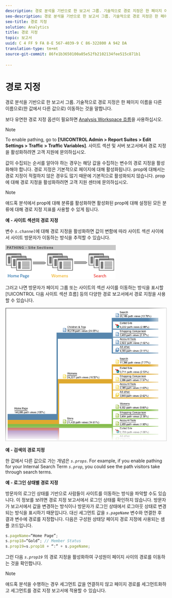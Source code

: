 ```yaml
---
description: 경로 분석을 기반으로 한 보고서 그룹. 기술적으로 경로 지정은 한 페이지 이름을 다른 이름으로(한 값에서 다른 값으로) 이동하는 것을 말합니다.
seo-description: 경로 분석을 기반으로 한 보고서 그룹. 기술적으로 경로 지정은 한 페이지 이름을 다른 이름으로(한 값에서 다른 값으로) 이동하는 것을 말합니다.
seo-title: 경로 지정
solution: Analytics
title: 경로 지정
topic: 보고서
uuid: C 4 FF 9 FA 8-E 567-4039-9 C 86-322800 A 942 DA
translation-type: tm+mt
source-git-commit: 86fe1b3650100a05e52fb2102134fee515c871b1

---
```



# 경로 지정

경로 분석을 기반으로 한 보고서 그룹. 기술적으로 경로 지정은 한 페이지 이름을 다른 이름으로(한 값에서 다른 값으로) 이동하는 것을 말합니다.

보다 유연한 경로 지정 옵션이 필요하면 [Analysis Workspace 흐름](https://marketing.adobe.com/resources/help/en_US/analytics/analysis-workspace/flow.html)을 사용하십시오.

>[!NOTE]
>
>To enable pathing, go to **[!UICONTROL Admin &gt; Report Suites &gt; Edit Settings &gt; Traffic &gt; Traffic Variables]**. 사이트 섹션 및 서버 보고서에서 경로 지정을 활성화하려면 고객 지원에 문의하십시오.

값이 수집되는 순서를 알아야 하는 경우는 해당 값을 수집하는 변수의 경로 지정을 활성화해야 합니다. 경로 지정은 기본적으로 페이지에 대해 활성화됩니다. prop에 대해서는 경로 지정이 적절하지 않은 경우도 많기 때문에 기본적으로 활성화되지 않습니다. prop에 대해 경로 지정을 활성화하려면 고객 지원 센터에 문의하십시오.

>[!NOTE]
>
>애드혹 분석에서 prop에 대해 분류를 활성화하면 활성화된 prop에 대해 설정된 모든 분류에 대해 경로 지정 지표를 사용할 수 있게 됩니다.

**예 - 사이트 섹션의 경로 지정**

변수 *`s.channel`*&#x200B;에 대해 경로 지정을 활성화하면 값이 변함에 따라 사이트 섹션 사이에서 사이트 방문자가 이동하는 방식을 추적할 수 있습니다.

![](assets/path_sections.png)

그러고 나면 방문자가 페이지 그룹 또는 사이트의 섹션 사이를 이동하는 방식을 표시할 [!UICONTROL 다음 사이트 섹션 흐름] 등의 다양한 경로 보고서에서 경로 지정을 사용할 수 있습니다.

![](assets/paths_report.png)

**예 - 검색의 경로 지정**

한 값에서 다른 값으로 가는 개념은 *`s.props`*. For example, if you enable pathing for your Internal Search Term *`s.prop`*, you could see the path visitors take through search terms.

**예 - 로그인 상태별 경로 지정**

방문자의 로그인 상태를 기반으로 사람들이 사이트를 이동하는 방식을 파악할 수도 있습니다. 이 정보를 보려면 경로 지정 보고서에서 로그인 상태를 확인하지 않습니다. 방문자가 보고서에서 값을 변경하는 방식이나 방문자가 로그인 상태에서 로그아웃 상태로 변경되는 방식을 표시하기 때문입니다. 대신 세그먼트 값을 *`s.pageName`* 변수와 연결한 후 결과 변수에 경로를 지정합니다. 다음은 구성원 상태당 페이지 경로 지정에 사용되는 샘플 코드입니다.

```js
s.pageName=“Home Page”; 
s.prop18=“Gold”; // Member Status 
s.prop19=s.prop18 + “:” + s.pageName;
```

그런 다음 *`s.prop19`* 의 경로 지정을 활성화하여 구성원이 페이지 사이의 경로를 이동하는 것을 확인합니다.

>[!NOTE]
>
>애드혹 분석을 수행하는 경우 세그먼트 값을 연결하지 않고 페이지 경로를 세그먼트화하고 세그먼트를 경로 지정 보고서에 적용할 수 있습니다.


